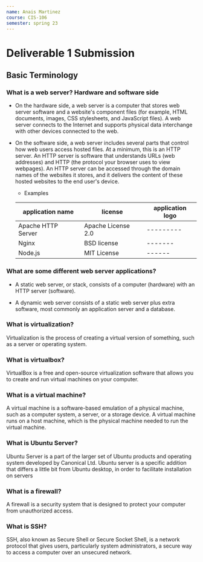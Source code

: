 ```yaml
---
name: Anais Martinez
course: CIS-106
semester: spring 23
---
```


# Deliverable 1 Submission


## Basic Terminology


### What is a web server? Hardware and software side

* On the hardware side, a web server is a computer that stores web server software and a website's component files (for example, HTML documents, images, CSS stylesheets, and JavaScript files). A web server connects to the Internet and supports physical data interchange with other devices connected to the web.

* On the software side, a web server includes several parts that control how web users access hosted files. At a minimum, this is an HTTP server. An HTTP server is software that understands URLs (web addresses) and HTTP (the protocol your browser uses to view webpages). An HTTP server can be accessed through the domain names of the websites it stores, and it delivers the content of these hosted websites to the end user's device.
  * Examples
  
  | application name   | license            | application logo |
  | ------------------ | ------------------ | ---------------- |
  | Apache HTTP Server | Apache License 2.0 | ---------        |
  | Nginx              | BSD license        | -------          |
  | Node.js            | MIT License        | ------           |



### What are some different web server applications?
* A static web server, or stack, consists of a computer (hardware) with an HTTP server (software).

* A dynamic web server consists of a static web server plus extra software, most commonly an application server and a database.

### What is virtualization?
Virtualization is the process of creating a virtual version of something, such as a server or operating system.

### What is virtualbox?

VirtualBox is a free and open-source virtualization software that allows you to create and run virtual machines on your computer.

### What is a virtual machine?
A virtual machine is a software-based emulation of a physical machine, such as a computer system, a server, or a storage device. A virtual machine runs on a host machine, which is the physical machine needed to run the virtual machine.

### What is Ubuntu Server?
Ubuntu Server is a part of the larger set of Ubuntu products and operating system developed by Canonical Ltd. Ubuntu server is a specific addition that differs a little bit from Ubuntu desktop, in order to facilitate installation on servers

### What is a firewall?
A firewall is a security system that is designed to protect your computer from unauthorized access.

### What is SSH?
SSH, also known as Secure Shell or Secure Socket Shell, is a network protocol that gives users, particularly system administrators, a secure way to access a computer over an unsecured network.
